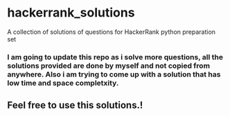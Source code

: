 # hackerrank_solutions

A collection of solutions of questions for HackerRank python preparation set 

### I am going to update this repo as i solve more questions, all the solutions provided are done by myself and not copied from anywhere. Also i am trying to come up with a solution that has low time and space completxity.


## Feel free to use this solutions.!
